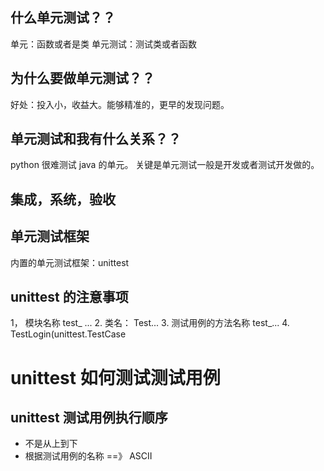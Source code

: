 ## 什么单元测试？？

单元：函数或者是类
单元测试：测试类或者函数

## 为什么要做单元测试？？
好处：投入小，收益大。能够精准的，更早的发现问题。

## 单元测试和我有什么关系？？
python 很难测试 java 的单元。
关键是单元测试一般是开发或者测试开发做的。

## 集成，系统，验收


## 单元测试框架
内置的单元测试框架：unittest


## unittest 的注意事项
1， 模块名称 test_ ...
2.  类名： Test...
3.  测试用例的方法名称  test_...
4. TestLogin(unittest.TestCase


# unittest 如何测试测试用例


## unittest 测试用例执行顺序
- 不是从上到下
- 根据测试用例的名称 ==》 ASCII


